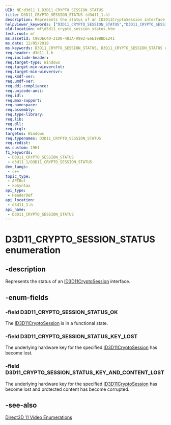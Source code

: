 ```yaml
---
UID: NE:d3d11_1.D3D11_CRYPTO_SESSION_STATUS
title: D3D11_CRYPTO_SESSION_STATUS (d3d11_1.h)
description: Represents the status of an ID3D11CryptoSession interface.
helpviewer_keywords: ["D3D11_CRYPTO_SESSION_STATUS","D3D11_CRYPTO_SESSION_STATUS enumeration [Media Foundation]","D3D11_CRYPTO_SESSION_STATUS_KEY_AND_CONTENT_LOST","D3D11_CRYPTO_SESSION_STATUS_KEY_LOST","D3D11_CRYPTO_SESSION_STATUS_OK","d3d11_1/D3D11_CRYPTO_SESSION_STATUS","d3d11_1/D3D11_CRYPTO_SESSION_STATUS_KEY_AND_CONTENT_LOST","d3d11_1/D3D11_CRYPTO_SESSION_STATUS_KEY_LOST","d3d11_1/D3D11_CRYPTO_SESSION_STATUS_OK","mf.d3d11_crypto_session_status"]
old-location: mf\d3d11_crypto_session_status.htm
tech.root: mf
ms.assetid: C98DEC40-21D0-483A-A982-E6E19BBDE241
ms.date: 12/05/2018
ms.keywords: D3D11_CRYPTO_SESSION_STATUS, D3D11_CRYPTO_SESSION_STATUS enumeration [Media Foundation], D3D11_CRYPTO_SESSION_STATUS_KEY_AND_CONTENT_LOST, D3D11_CRYPTO_SESSION_STATUS_KEY_LOST, D3D11_CRYPTO_SESSION_STATUS_OK, d3d11_1/D3D11_CRYPTO_SESSION_STATUS, d3d11_1/D3D11_CRYPTO_SESSION_STATUS_KEY_AND_CONTENT_LOST, d3d11_1/D3D11_CRYPTO_SESSION_STATUS_KEY_LOST, d3d11_1/D3D11_CRYPTO_SESSION_STATUS_OK, mf.d3d11_crypto_session_status
req.header: d3d11_1.h
req.include-header: 
req.target-type: Windows
req.target-min-winverclnt: 
req.target-min-winversvr: 
req.kmdf-ver: 
req.umdf-ver: 
req.ddi-compliance: 
req.unicode-ansi: 
req.idl: 
req.max-support: 
req.namespace: 
req.assembly: 
req.type-library: 
req.lib: 
req.dll: 
req.irql: 
targetos: Windows
req.typenames: D3D11_CRYPTO_SESSION_STATUS
req.redist: 
ms.custom: 19H1
f1_keywords:
 - D3D11_CRYPTO_SESSION_STATUS
 - d3d11_1/D3D11_CRYPTO_SESSION_STATUS
dev_langs:
 - c++
topic_type:
 - APIRef
 - kbSyntax
api_type:
 - HeaderDef
api_location:
 - d3d11_1.h
api_name:
 - D3D11_CRYPTO_SESSION_STATUS
---
```


# D3D11_CRYPTO_SESSION_STATUS enumeration


## -description

Represents the status of an <a href="/windows/desktop/api/d3d11/nn-d3d11-id3d11cryptosession">ID3D11CryptoSession</a> interface.

## -enum-fields

### -field D3D11_CRYPTO_SESSION_STATUS_OK

The <a href="/windows/desktop/api/d3d11/nn-d3d11-id3d11cryptosession">ID3D11CryptoSession</a> is in a functional state.

### -field D3D11_CRYPTO_SESSION_STATUS_KEY_LOST

The underlying hardware key for the specified <a href="/windows/desktop/api/d3d11/nn-d3d11-id3d11cryptosession">ID3D11CryptoSession</a> has become lost.

### -field D3D11_CRYPTO_SESSION_STATUS_KEY_AND_CONTENT_LOST

The underlying hardware key for the specified <a href="/windows/desktop/api/d3d11/nn-d3d11-id3d11cryptosession">ID3D11CryptoSession</a> has become lost and protected content has become corrupted.

## -see-also

<a href="/windows/desktop/medfound/direct3d-11-video-enumerations">Direct3D 11 Video Enumerations</a>